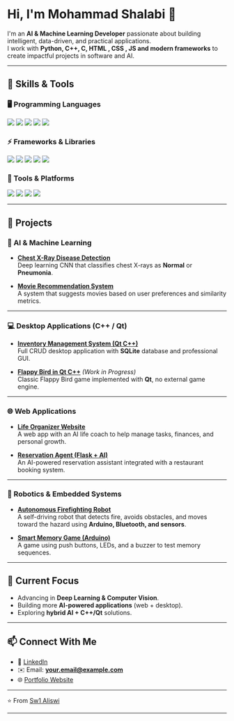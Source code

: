 # Hi, I'm Mohammad Shalabi 👋

I'm an **AI & Machine Learning Developer** passionate about building intelligent, data-driven, and practical applications.  
I work with **Python, C++, C, HTML , CSS , JS and modern frameworks** to create impactful projects in software and AI.

---

## 🚀 Skills & Tools

### 🖥️ Programming Languages
<p>
  <img src="https://img.shields.io/badge/Python-3776AB?style=for-the-badge&logo=python&logoColor=white"/>
  <img src="https://img.shields.io/badge/C++-00599C?style=for-the-badge&logo=cplusplus&logoColor=white"/>
  <img src="https://img.shields.io/badge/C-000000?style=for-the-badge&logo=c&logoColor=white"/>
  <img src="https://img.shields.io/badge/SQL-003B57?style=for-the-badge&logo=postgresql&logoColor=white"/>
  <img src="https://img.shields.io/badge/JavaScript-F7DF1E?style=for-the-badge&logo=javascript&logoColor=black"/>
</p>

### ⚡ Frameworks & Libraries
<p>
  <img src="https://img.shields.io/badge/TensorFlow-FF6F00?style=for-the-badge&logo=tensorflow&logoColor=white"/>
  <img src="https://img.shields.io/badge/Keras-D00000?style=for-the-badge&logo=keras&logoColor=white"/>
  <img src="https://img.shields.io/badge/PyTorch-EE4C2C?style=for-the-badge&logo=pytorch&logoColor=white"/>
  <img src="https://img.shields.io/badge/Flask-000000?style=for-the-badge&logo=flask&logoColor=white"/>
  <img src="https://img.shields.io/badge/Qt-41CD52?style=for-the-badge&logo=qt&logoColor=white"/>
</p>

### 🔧 Tools & Platforms
<p>
  <img src="https://img.shields.io/badge/Git-F05032?style=for-the-badge&logo=git&logoColor=white"/>
  <img src="https://img.shields.io/badge/MySQL-4479A1?style=for-the-badge&logo=mysql&logoColor=white"/>
  <img src="https://img.shields.io/badge/Linux-FCC624?style=for-the-badge&logo=linux&logoColor=black"/>
  <img src="https://img.shields.io/badge/Docker-2496ED?style=for-the-badge&logo=docker&logoColor=white"/>
</p>

---

## 🌟 Projects

### 🧠 AI & Machine Learning
- [**Chest X-Ray Disease Detection**](https://github.com/your-username/xray-classifier)  
  Deep learning CNN that classifies chest X-rays as **Normal** or **Pneumonia**.  

- [**Movie Recommendation System**](https://github.com/your-username/movie-recommender)  
  A system that suggests movies based on user preferences and similarity metrics.  

---

### 💻 Desktop Applications (C++ / Qt)
- [**Inventory Management System (Qt C++)**](https://github.com/your-username/inventory-system)  
  Full CRUD desktop application with **SQLite** database and professional GUI.  

- [**Flappy Bird in Qt C++**](https://github.com/your-username/flappy-bird) *(Work in Progress)*  
  Classic Flappy Bird game implemented with **Qt**, no external game engine.  

---

### 🌐 Web Applications
- [**Life Organizer Website**](https://github.com/your-username/life-organizer)  
  A web app with an AI life coach to help manage tasks, finances, and personal growth.  

- [**Reservation Agent (Flask + AI)**](https://github.com/your-username/reservation-agent)  
  An AI-powered reservation assistant integrated with a restaurant booking system.  

---

### 🤖 Robotics & Embedded Systems
- [**Autonomous Firefighting Robot**](https://github.com/your-username/firefighting-robot)  
  A self-driving robot that detects fire, avoids obstacles, and moves toward the hazard using **Arduino, Bluetooth, and sensors**.  

- [**Smart Memory Game (Arduino)**](https://github.com/your-username/memory-game)  
  A game using push buttons, LEDs, and a buzzer to test memory sequences.  

---

## 🎯 Current Focus
- Advancing in **Deep Learning & Computer Vision**.  
- Building more **AI-powered applications** (web + desktop).  
- Exploring **hybrid AI + C++/Qt** solutions.  

---

## 📫 Connect With Me
- 💼 [LinkedIn](https://linkedin.com/in/your-link)  
- ✉️ Email: **your.email@example.com**  
- 🌐 [Portfolio Website](https://yourwebsite.com)  

---

⭐️ From [Sw1 Aliswi](https://github.com/Sw1Aliswi)

---

